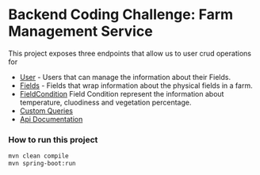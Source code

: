 # Backend Coding Challenge: Farm Management Service
This project exposes three endpoints that allow us to user crud operations for

- [User](http://localhost:8080/users) - Users that can manage the information about their Fields.
- [Fields](http://localhost:8080/fields) - Fields that wrap information about the physical fields in a farm.
- [FieldCondition](http://localhost:8080/fieldconditions) Field Condition represent the information about temperature, cluodiness and vegetation percentage. 
- [Custom Queries]()
- [Api Documentation]()


### How to run this project

```bash
mvn clean compile
mvn spring-boot:run
```


